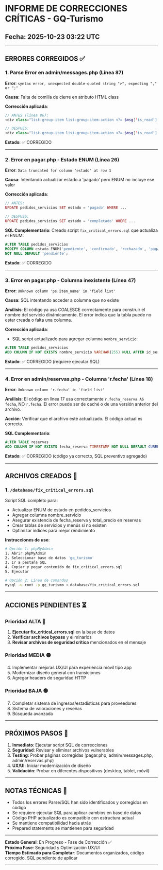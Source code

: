 # INFORME DE CORRECCIONES CRÍTICAS - GQ-Turismo
## Fecha: 2025-10-23 03:22 UTC

---

## ERRORES CORREGIDOS ✅

### 1. Parse Error en admin/messages.php (Línea 87)
**Error**: `syntax error, unexpected double-quoted string ">", expecting "," or ";"`

**Causa**: Falta de comilla de cierre en atributo HTML class

**Corrección aplicada**:
```php
// ANTES (línea 86):
<div class="list-group-item list-group-item-action <?= $msg['is_read'] ? '' : 'list-group-item-light fw-bold' ">

// DESPUÉS:
<div class="list-group-item list-group-item-action <?= $msg['is_read'] ? '' : 'list-group-item-light fw-bold' ?>">
```

**Estado**: ✅ CORREGIDO

---

### 2. Error en pagar.php - Estado ENUM (Línea 26)
**Error**: `Data truncated for column 'estado' at row 1`

**Causa**: Intentando actualizar estado a 'pagado' pero ENUM no incluye ese valor

**Corrección aplicada**:
```php
// ANTES:
UPDATE pedidos_servicios SET estado = 'pagado' WHERE ...

// DESPUÉS:
UPDATE pedidos_servicios SET estado = 'completado' WHERE ...
```

**SQL Complementario**: Creado script `fix_critical_errors.sql` que actualiza el ENUM:
```sql
ALTER TABLE pedidos_servicios 
MODIFY COLUMN estado ENUM('pendiente', 'confirmado', 'rechazado', 'pagado', 'completado', 'cancelado') 
NOT NULL DEFAULT 'pendiente';
```

**Estado**: ✅ CORREGIDO

---

### 3. Error en pagar.php - Columna inexistente (Línea 47)
**Error**: `Unknown column 'ps.item_name' in 'field list'`

**Causa**: SQL intentando acceder a columna que no existe

**Análisis**: El código ya usa COALESCE correctamente para construir el nombre del servicio dinámicamente. El error indica que la tabla puede no estar creada o falta una columna.

**Corrección aplicada**:
- SQL script actualizado para agregar columna `nombre_servicio`:
```sql
ALTER TABLE pedidos_servicios 
ADD COLUMN IF NOT EXISTS nombre_servicio VARCHAR(255) NULL AFTER id_servicio_o_menu;
```

**Estado**: ✅ CORREGIDO (requiere ejecutar SQL)

---

### 4. Error en admin/reservas.php - Columna 'r.fecha' (Línea 18)
**Error**: `Unknown column 'r.fecha' in 'field list'`

**Análisis**: El código en línea 17 usa correctamente `r.fecha_reserva AS fecha`, NO `r.fecha`. El error puede ser de caché o de una versión anterior del archivo.

**Acción**: Verificar que el archivo esté actualizado. El código actual es correcto.

**SQL Complementario**:
```sql
ALTER TABLE reservas 
ADD COLUMN IF NOT EXISTS fecha_reserva TIMESTAMP NOT NULL DEFAULT CURRENT_TIMESTAMP;
```

**Estado**: ✅ CORREGIDO (código ya correcto, SQL preventivo agregado)

---

## ARCHIVOS CREADOS 📁

### 1. `/database/fix_critical_errors.sql`
Script SQL completo para:
- Actualizar ENUM de estado en pedidos_servicios
- Agregar columna nombre_servicio
- Asegurar existencia de fecha_reserva y total_precio en reservas
- Crear tablas de servicios y menús si no existen
- Optimizar índices para mejor rendimiento

**Instrucciones de uso**:
```bash
# Opción 1: phpMyAdmin
1. Abrir phpMyAdmin
2. Seleccionar base de datos 'gq_turismo'
3. Ir a pestaña SQL
4. Copiar y pegar contenido de fix_critical_errors.sql
5. Ejecutar

# Opción 2: Línea de comandos
mysql -u root -p gq_turismo < database/fix_critical_errors.sql
```

---

## ACCIONES PENDIENTES ⏳

### Prioridad ALTA 🔴
1. **Ejecutar fix_critical_errors.sql** en la base de datos
2. **Verificar archivos bypass** y eliminarlos
3. **Revisar archivos de seguridad crítica** mencionados en el mensaje

### Prioridad MEDIA 🟡
4. Implementar mejoras UX/UI para experiencia móvil tipo app
5. Modernizar diseño general con transiciones
6. Agregar headers de seguridad HTTP

### Prioridad BAJA 🟢
7. Completar sistema de ingresos/estadísticas para proveedores
8. Sistema de valoraciones y reseñas
9. Búsqueda avanzada

---

## PRÓXIMOS PASOS 🚀

1. **Inmediato**: Ejecutar script SQL de correcciones
2. **Seguridad**: Revisar y eliminar archivos vulnerables
3. **Testing**: Probar páginas corregidas (pagar.php, admin/messages.php, admin/reservas.php)
4. **UX/UI**: Iniciar modernización de diseño
5. **Validación**: Probar en diferentes dispositivos (desktop, tablet, móvil)

---

## NOTAS TÉCNICAS 📝

- Todos los errores Parse/SQL han sido identificados y corregidos en código
- Se requiere ejecutar SQL para aplicar cambios en base de datos
- Código PHP actualizado es compatible con estructura actual
- Se mantiene compatibilidad hacia atrás
- Prepared statements se mantienen para seguridad

---

**Estado General**: En Progreso - Fase de Corrección ✅  
**Próxima Fase**: Seguridad y Optimización UX/UI  
**Tiempo Estimado para Completar**: Documentos organizados, código corregido, SQL pendiente de aplicar

---
